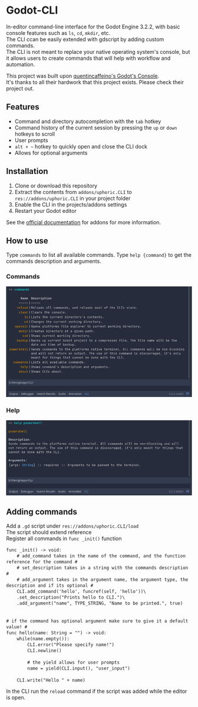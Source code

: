 # Godot-CLI
In-editor command-line interface for the Godot Engine 3.2.2, with basic console features such as `ls`, `cd`, `mkdir`, etc.  
The CLI ccan be easily extended with gdscript by adding custom commands.  
The CLI is not meant to replace your native operating system's console,
but it allows users to create commands that will help with workflow and automation.

This project was built upon [quentincaffeino's Godot's Console](https://github.com/QuentinCaffeino/godot-console).   
It's thanks to all their hardwork that this project exists. Please check their project out.

## Features
- Command and directory autocompletion with the `tab` hotkey
- Command history of the current session by pressing the `up` or `down` hotkeys to scroll
- User prompts
- `alt + ~` hotkey to quickly open and close the CLI dock
- Allows for optional arguments

## Installation
1. Clone or download this repository
2. Extract the contents from `addons/uphoric.CLI` to `res://addons/uphoric.CLI` in your project folder
3. Enable the CLI in the projects/addons settings
4. Restart your Godot editor

See the [official documentation](https://docs.godotengine.org/en/stable/tutorials/plugins/editor/installing_plugins.html) for addons for more information.

## How to use
Type `commands` to list all available commands.
Type `help {command}` to get the commands description and arguments.

### Commands
![alt text](docs/images/cli-commands.png "Image of CLI displaying possible commands")
### Help
![alt text](docs/images/cli-help.png "Image of CLI displaying command help for powershell")

## Adding commands
Add a `.gd` script under `res://addons/uphoric.CLI/load`  
The script should extend reference  
Register all commands in `func _init()` function

```gdscript
func _init() -> void:
    # add_command takes in the name of the command, and the function reference for the command #
    # set_description takes in a string with the commands description #
    # add_argument takes in the argument name, the argument type, the description and if its optional #
	CLI.add_command('hello', funcref(self, 'hello'))\
	.set_description("Prints hello to CLI.")\
	.add_argument("name", TYPE_STRING, "Name to be printed.", true)


# if the command has optional argument make sure to give it a default value! #
func hello(name: String = "") -> void:
    while(name.empty()):
        CLI.error("Please specify name!")
        CLI.newline()
       
        # the yield allows for user prompts
        name = yield(CLI.input(), "user_input")

    CLI.write("Hello " + name)
```

In the CLI run the `reload` command if the script was added while the editor is open.
